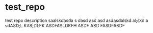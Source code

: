 # test_repo
test repo description
saalskdasda s
dasd
asd
asd
asdasdalskd al;skd a
sdASD;L KAS;DLFK ASDFASLDKFH ASDF
ASD FASDFASDF
